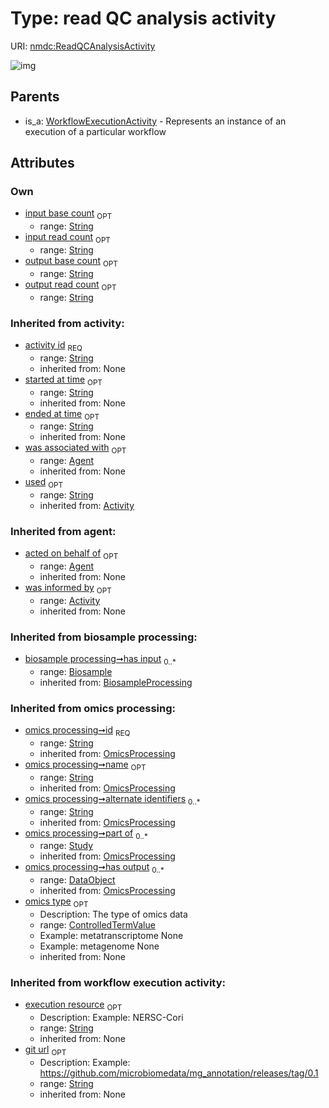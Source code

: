 
# Type: read QC analysis activity




URI: [nmdc:ReadQCAnalysisActivity](https://microbiomedata/meta/ReadQCAnalysisActivity)


![img](http://yuml.me/diagram/nofunky;dir:TB/class/[Agent]<was%20associated%20with(i)%200..1-++[ReadQCAnalysisActivity&#124;input_read_count:string%20%3F;input_base_count:string%20%3F;output_read_count:string%20%3F;output_base_count:string%20%3F;execution_resource(i):string%20%3F;git_url(i):string%20%3F;has_input(i):string%20*;has_output(i):string%20*;activity_id(i):string;started_at_time(i):string%20%3F;ended_at_time(i):string%20%3F;used(i):string%20%3F],%20[Activity]<was%20informed%20by(i)%200..1-%20[ReadQCAnalysisActivity],%20[WorkflowExecutionActivity]^-[ReadQCAnalysisActivity])

## Parents

 *  is_a: [WorkflowExecutionActivity](WorkflowExecutionActivity.md) - Represents an instance of an execution of a particular workflow

## Attributes


### Own

 * [input base count](input_base_count.md)  <sub>OPT</sub>
    * range: [String](types/String.md)
 * [input read count](input_read_count.md)  <sub>OPT</sub>
    * range: [String](types/String.md)
 * [output base count](output_base_count.md)  <sub>OPT</sub>
    * range: [String](types/String.md)
 * [output read count](output_read_count.md)  <sub>OPT</sub>
    * range: [String](types/String.md)

### Inherited from activity:

 * [activity id](activity_id.md)  <sub>REQ</sub>
    * range: [String](types/String.md)
    * inherited from: None
 * [started at time](started_at_time.md)  <sub>OPT</sub>
    * range: [String](types/String.md)
    * inherited from: None
 * [ended at time](ended_at_time.md)  <sub>OPT</sub>
    * range: [String](types/String.md)
    * inherited from: None
 * [was associated with](was_associated_with.md)  <sub>OPT</sub>
    * range: [Agent](Agent.md)
    * inherited from: None
 * [used](used.md)  <sub>OPT</sub>
    * range: [String](types/String.md)
    * inherited from: [Activity](Activity.md)

### Inherited from agent:

 * [acted on behalf of](acted_on_behalf_of.md)  <sub>OPT</sub>
    * range: [Agent](Agent.md)
    * inherited from: None
 * [was informed by](was_informed_by.md)  <sub>OPT</sub>
    * range: [Activity](Activity.md)
    * inherited from: None

### Inherited from biosample processing:

 * [biosample processing➞has input](biosample_processing_has_input.md)  <sub>0..*</sub>
    * range: [Biosample](Biosample.md)
    * inherited from: [BiosampleProcessing](BiosampleProcessing.md)

### Inherited from omics processing:

 * [omics processing➞id](omics_processing_id.md)  <sub>REQ</sub>
    * range: [String](types/String.md)
    * inherited from: [OmicsProcessing](OmicsProcessing.md)
 * [omics processing➞name](omics_processing_name.md)  <sub>OPT</sub>
    * range: [String](types/String.md)
    * inherited from: [OmicsProcessing](OmicsProcessing.md)
 * [omics processing➞alternate identifiers](omics_processing_alternate_identifiers.md)  <sub>0..*</sub>
    * range: [String](types/String.md)
    * inherited from: [OmicsProcessing](OmicsProcessing.md)
 * [omics processing➞part of](omics_processing_part_of.md)  <sub>0..*</sub>
    * range: [Study](Study.md)
    * inherited from: [OmicsProcessing](OmicsProcessing.md)
 * [omics processing➞has output](omics_processing_has_output.md)  <sub>0..*</sub>
    * range: [DataObject](DataObject.md)
    * inherited from: [OmicsProcessing](OmicsProcessing.md)
 * [omics type](omics_type.md)  <sub>OPT</sub>
    * Description: The type of omics data
    * range: [ControlledTermValue](ControlledTermValue.md)
    * Example: metatranscriptome None
    * Example: metagenome None
    * inherited from: None

### Inherited from workflow execution activity:

 * [execution resource](execution_resource.md)  <sub>OPT</sub>
    * Description: Example: NERSC-Cori
    * range: [String](types/String.md)
    * inherited from: None
 * [git url](git_url.md)  <sub>OPT</sub>
    * Description: Example: https://github.com/microbiomedata/mg_annotation/releases/tag/0.1
    * range: [String](types/String.md)
    * inherited from: None
